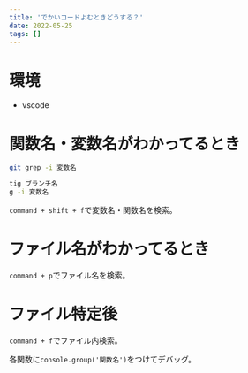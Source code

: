 ```yaml
---
title: 'でかいコードよむときどうする？'
date: 2022-05-25
tags: []
---
```


# 環境

- vscode

# 関数名・変数名がわかってるとき

```bash
git grep -i 変数名
```

```bash
tig ブランチ名
g -i 変数名
```

`command + shift + f`で変数名・関数名を検索。

# ファイル名がわかってるとき

`command + p`でファイル名を検索。

# ファイル特定後

`command + f`でファイル内検索。

各関数に`console.group('関数名')`をつけてデバッグ。

